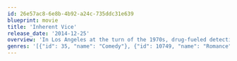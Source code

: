```yaml
---
id: 26e57ac8-6e8b-4b92-a24c-735ddc31e639
blueprint: movie
title: 'Inherent Vice'
release_date: '2014-12-25'
overview: 'In Los Angeles at the turn of the 1970s, drug-fueled detective Larry "Doc" Sportello investigates the disappearance of an ex-girlfriend.'
genres: '[{"id": 35, "name": "Comedy"}, {"id": 10749, "name": "Romance"}, {"id": 80, "name": "Crime"}, {"id": 18, "name": "Drama"}, {"id": 9648, "name": "Mystery"}]'
---
```

